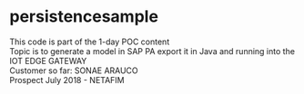 # persistencesample
This code is part of the 1-day POC content <br>
Topic is to generate a model in SAP PA export it in Java and running into the IOT EDGE GATEWAY <br>
Customer so far: SONAE ARAUCO <br>
Prospect July 2018 - NETAFIM <br>
